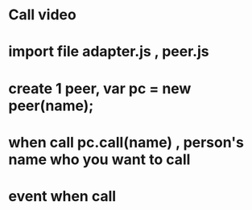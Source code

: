 # Call video
# import file adapter.js , peer.js
# create 1 peer, var pc = new peer(name);
# when call pc.call(name) , person's name who you want to call
# event when call 
